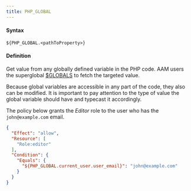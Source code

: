 ```yaml
---
title: PHP_GLOBAL
---
```


#### Syntax

`${PHP_GLOBAL.<pathToProperty>}`

#### Definition

Get value from any globally defined variable in the PHP code. AAM users the superglobal [$GLOBALS](https://www.php.net/manual/en/reserved.variables.globals.php) to fetch the targeted value.

Because global variables are accessible in any part of the code, they also can be modified. It is important to pay attention to the type of value the global variable should have and typecast it accordingly.

The policy below grants the _Editor_ role to the user who has the `john@example.com` email.

```json
{
  "Effect": "allow",
  "Resource": [
    "Role:editor"
  ],
  "Condition": {
    "Equals": {
      "${PHP_GLOBAL.current_user.user_email}": "john@example.com"
    }
  }
}
```